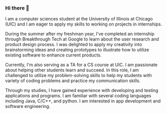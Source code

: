 ### Hi there 👋

<!--
**IsaChen123/IsaChen123** is a ✨ _special_ ✨ repository because its `README.md` (this file) appears on your GitHub profile.

Here are some ideas to get you started:

- 🔭 I’m currently working on ...
- 🌱 I’m currently learning ...
- 👯 I’m looking to collaborate on ...
- 🤔 I’m looking for help with ...
- 💬 Ask me about ...
- 📫 How to reach me: ...
- 😄 Pronouns: ...
- ⚡ Fun fact: ...
-->
I am a computer sciences student at the University of Illinois at Chicago (UIC) and I am eager to apply my skills to working on projects in internships. 

During the summer after my freshman year, I've completed an internship through Breakthrough Tech at Google to learn about the user research and product design process. I was delighted to apply my creativity into brainstorming ideas and creating prototypes to illustrate how to utilize existing software to enhance current products.

Currently, I'm also serving as a TA for a CS course at UIC. I am passionate about helping other students learn and succeed. In this role, I am challenged to utilize my problem-solving skills to help my students with variety of coding problems and practice my communication skills.

Through my studies, I have gained experience with developing and testing applications and programs. I am familiar with several coding languages including Java, C/C++, and python. I am interested in app development and software engineering.
